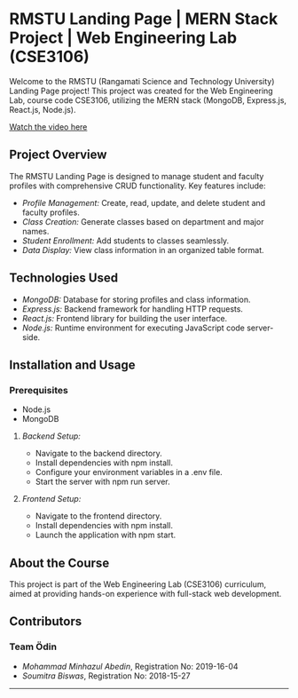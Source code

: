 
# RMSTU Landing Page | MERN Stack Project | Web Engineering Lab (CSE3106)

Welcome to the RMSTU (Rangamati Science and Technology University) Landing Page project! This project was created for the Web Engineering Lab, course code CSE3106, utilizing the MERN stack (MongoDB, Express.js, React.js, Node.js).

[Watch the video here](https://youtu.be/ozLhdIA8EtA?feature=shared)

## Project Overview

The RMSTU Landing Page is designed to manage student and faculty profiles with comprehensive CRUD functionality. Key features include:

- *Profile Management:* Create, read, update, and delete student and faculty profiles.
- *Class Creation:* Generate classes based on department and major names.
- *Student Enrollment:* Add students to classes seamlessly.
- *Data Display:* View class information in an organized table format.

## Technologies Used

- *MongoDB:* Database for storing profiles and class information.
- *Express.js:* Backend framework for handling HTTP requests.
- *React.js:* Frontend library for building the user interface.
- *Node.js:* Runtime environment for executing JavaScript code server-side.

## Installation and Usage

### Prerequisites

- Node.js
- MongoDB

1. *Backend Setup:*

   - Navigate to the backend directory.
   - Install dependencies with npm install.
   - Configure your environment variables in a .env file.
   - Start the server with npm run server.

2. *Frontend Setup:*

   - Navigate to the frontend directory.
   - Install dependencies with npm install.
   - Launch the application with npm start.

## About the Course

This project is part of the Web Engineering Lab (CSE3106) curriculum, aimed at providing hands-on experience with full-stack web development.

## Contributors

### Team Ödin

- *Mohammad Minhazul Abedin*, Registration No: 2019-16-04
- *Soumitra Biswas*, Registration No: 2018-15-27

---
